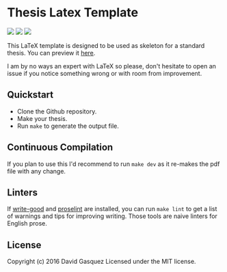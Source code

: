 # Thesis Latex Template

[![](https://www.sharelatex.com/github/repos/davidgasquez/thesis-latex-template/builds/latest/badge.svg)](https://www.sharelatex.com/github/repos/davidgasquez/thesis-latex-template/builds/latest/output.pdf)
[![](https://img.shields.io/badge/subject-LaTex-orange.svg)](http://www.latex-project.org/)
[![](https://img.shields.io/badge/license-MIT-blue.svg)](http://opensource.org/licenses/MIT)

This LaTeX template is designed to be used as skeleton for a standard thesis.
You can preview it [here].

I am by no ways an expert with LaTeX so please, don't hesitate to open an issue
if you notice something wrong or with room from improvement.

[here]: https://www.sharelatex.com/github/repos/davidgasquez/thesis-latex-template/builds/latest/output.pdf

## Quickstart
- Clone the Github repository.
- Make your thesis.
- Run `make` to generate the output file.

## Continuous Compilation
If you plan to use this I'd recommend to run `make dev` as it re-makes the
pdf file with any change.

## Linters
If [write-good] and [proselint] are installed, you can run `make lint` to get a
list of warnings and tips for improving writing. Those tools are naive linters
for English prose.

[write-good]: https://github.com/btford/write-good
[proselint]: https://github.com/amperser/proselint


## License
Copyright (c) 2016 David Gasquez Licensed under the MIT license.
